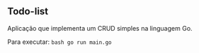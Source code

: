 ## Todo-list

Aplicação que implementa um CRUD simples na linguagem Go.

Para executar:
`bash
  go run main.go
`
